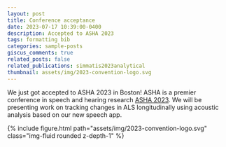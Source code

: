 ```yaml
---
layout: post
title: Conference acceptance
date: 2023-07-17 10:39:00-0400
description: Accepted to ASHA 2023
tags: formatting bib
categories: sample-posts
giscus_comments: true
related_posts: false
related_publications: simmatis2023analytical
thumbnail: assets/img/2023-convention-logo.svg
---
```

We just got accepted to ASHA 2023 in Boston! ASHA is a premier conference in speech and hearing research [ASHA 2023](https://convention.asha.org/). We will be presenting work on tracking changes in ALS longitudinally using acoustic analysis based on our new speech app. 

<div class="row mt-3">
    <div class="col-sm mt-3 mt-md-0">
        {% include figure.html path="assets/img/2023-convention-logo.svg" class="img-fluid rounded z-depth-1" %}
    </div>
</div>